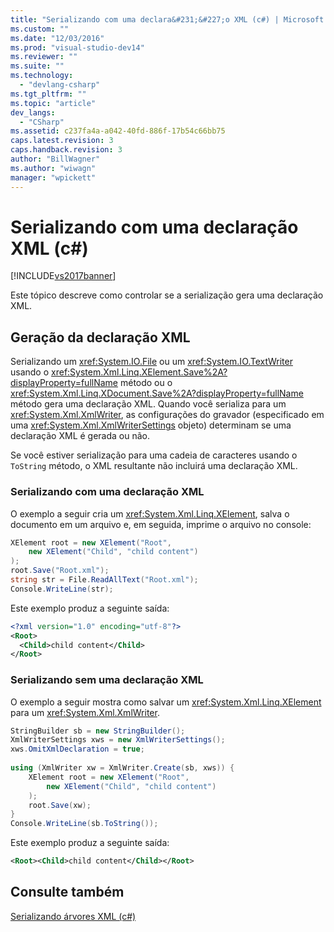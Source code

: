 ```yaml
---
title: "Serializando com uma declara&#231;&#227;o XML (c#) | Microsoft Docs"
ms.custom: ""
ms.date: "12/03/2016"
ms.prod: "visual-studio-dev14"
ms.reviewer: ""
ms.suite: ""
ms.technology: 
  - "devlang-csharp"
ms.tgt_pltfrm: ""
ms.topic: "article"
dev_langs: 
  - "CSharp"
ms.assetid: c237fa4a-a042-40fd-886f-17b54c66bb75
caps.latest.revision: 3
caps.handback.revision: 3
author: "BillWagner"
ms.author: "wiwagn"
manager: "wpickett"
---
```

# Serializando com uma declara&#231;&#227;o XML (c#)
[!INCLUDE[vs2017banner](../../../../csharp/includes/vs2017banner.md)]

Este tópico descreve como controlar se a serialização gera uma declaração XML.  
  
## Geração da declaração XML  
 Serializando um <xref:System.IO.File> ou um <xref:System.IO.TextWriter> usando o <xref:System.Xml.Linq.XElement.Save%2A?displayProperty=fullName> método ou o <xref:System.Xml.Linq.XDocument.Save%2A?displayProperty=fullName> método gera uma declaração XML. Quando você serializa para um <xref:System.Xml.XmlWriter>, as configurações do gravador \(especificado em uma <xref:System.Xml.XmlWriterSettings> objeto\) determinam se uma declaração XML é gerada ou não.  
  
 Se você estiver serialização para uma cadeia de caracteres usando o `ToString` método, o XML resultante não incluirá uma declaração XML.  
  
### Serializando com uma declaração XML  
 O exemplo a seguir cria um <xref:System.Xml.Linq.XElement>, salva o documento em um arquivo e, em seguida, imprime o arquivo no console:  
  
```c#  
XElement root = new XElement("Root",  
    new XElement("Child", "child content")  
);  
root.Save("Root.xml");  
string str = File.ReadAllText("Root.xml");  
Console.WriteLine(str);  
```  
  
 Este exemplo produz a seguinte saída:  
  
```xml  
<?xml version="1.0" encoding="utf-8"?>  
<Root>  
  <Child>child content</Child>  
</Root>  
```  
  
### Serializando sem uma declaração XML  
 O exemplo a seguir mostra como salvar um <xref:System.Xml.Linq.XElement> para um <xref:System.Xml.XmlWriter>.  
  
```c#  
StringBuilder sb = new StringBuilder();  
XmlWriterSettings xws = new XmlWriterSettings();  
xws.OmitXmlDeclaration = true;  
  
using (XmlWriter xw = XmlWriter.Create(sb, xws)) {  
    XElement root = new XElement("Root",  
        new XElement("Child", "child content")  
    );  
    root.Save(xw);  
}  
Console.WriteLine(sb.ToString());  
```  
  
 Este exemplo produz a seguinte saída:  
  
```xml  
<Root><Child>child content</Child></Root>  
```  
  
## Consulte também  
 [Serializando árvores XML \(c\#\)](../../../../csharp/programming-guide/concepts/linq/serializing-xml-trees.md)